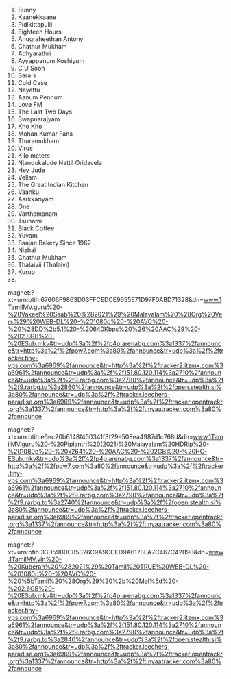 1. Sunny
2. Kaanekkaane
3. Pidikittapulli
4. Eighteen Hours
5. Anugraheethan Antony
6. Chathur Mukham
7. Adhyarathri
8. Ayyappanum Koshiyum
9. C U Soon
10. Sara`s
11. Cold Case
12. Nayattu
13. Aanum Pennum
14. Love FM
15. The Last Two Days
16. Swapnarajyam
17. Kho Kho
18. Mohan Kumar Fans
19. Thuramukham
20. Virus
21. Kilo meters
22. Njandukalude Nattil Oridavela
23. Hey Jude
24. Vellam
25. The Great Indian Kitchen
26. Vaanku
27. Aarkkariyam
28. One
29. Varthamanam
30. Tsunami
31. Black Coffee
32. Yuvam
33. Saajan Bakery Since 1962
34. Nizhal
35. Chathur Mukham
36. Thalaivii (Thalaivi)
37. Kurup
35.

magnet:?xt=urn:btih:67606F9863D03FFCEDCE9655E71D97F0ABD71328&dn=www.1TamilMV.guru%20-%20Vakeel%20Saab%20%282021%29%20Malayalam%20%28Org%20Vers%29%20WEB-DL%20-%201080p%20-%20AVC%20-%20%28DD%2b5.1%20-%20640Kbps%20%26%20AAC%29%20-%202.8GB%20-%20ESub.mkv&tr=udp%3a%2f%2fp4p.arenabg.com%3a1337%2fannounce&tr=http%3a%2f%2fpow7.com%3a80%2fannounce&tr=udp%3a%2f%2ftracker.tiny-vps.com%3a6969%2fannounce&tr=http%3a%2f%2ftracker2.itzmx.com%3a6961%2fannounce&tr=udp%3a%2f%2f151.80.120.114%3a2710%2fannounce&tr=udp%3a%2f%2f9.rarbg.com%3a2780%2fannounce&tr=udp%3a%2f%2f9.rarbg.to%3a2860%2fannounce&tr=udp%3a%2f%2fopen.stealth.si%3a80%2fannounce&tr=udp%3a%2f%2ftracker.leechers-paradise.org%3a6969%2fannounce&tr=udp%3a%2f%2ftracker.opentrackr.org%3a1337%2fannounce&tr=http%3a%2f%2ft.nyaatracker.com%3a80%2fannounce

magnet:?xt=urn:btih:e6ec20b6148f450341f3f29e508ea4987d1c768d&dn=www.1TamilMV.guru%20-%20Piplantri%20(2021)%20Malayalam%20HDRip%20-%201080p%20-%20x264%20-%20AAC%20-%202GB%20-%20HC-ESub.mkv&tr=udp%3a%2f%2fp4p.arenabg.com%3a1337%2fannounce&tr=http%3a%2f%2fpow7.com%3a80%2fannounce&tr=udp%3a%2f%2ftracker.tiny-vps.com%3a6969%2fannounce&tr=http%3a%2f%2ftracker2.itzmx.com%3a6961%2fannounce&tr=udp%3a%2f%2f151.80.120.114%3a2710%2fannounce&tr=udp%3a%2f%2f9.rarbg.com%3a2790%2fannounce&tr=udp%3a%2f%2f9.rarbg.to%3a2740%2fannounce&tr=udp%3a%2f%2fopen.stealth.si%3a80%2fannounce&tr=udp%3a%2f%2ftracker.leechers-paradise.org%3a6969%2fannounce&tr=udp%3a%2f%2ftracker.opentrackr.org%3a1337%2fannounce&tr=http%3a%2f%2ft.nyaatracker.com%3a80%2fannounce



magnet:?xt=urn:btih:33D59B0C85326C9A9CCED9A6178EA7C467C42B98&dn=www.1TamilMV.vin%20-%20Kuberan%20%282021%29%20Tamil%20TRUE%20WEB-DL%20-%201080p%20-%20AVC%20-%20%5bTamil%20%28Org%29%20%2b%20Mal%5d%20-%202.6GB%20-%20ESub.mkv&tr=udp%3a%2f%2fp4p.arenabg.com%3a1337%2fannounce&tr=http%3a%2f%2fpow7.com%3a80%2fannounce&tr=udp%3a%2f%2ftracker.tiny-vps.com%3a6969%2fannounce&tr=http%3a%2f%2ftracker2.itzmx.com%3a6961%2fannounce&tr=udp%3a%2f%2f151.80.120.114%3a2710%2fannounce&tr=udp%3a%2f%2f9.rarbg.com%3a2790%2fannounce&tr=udp%3a%2f%2f9.rarbg.to%3a2840%2fannounce&tr=udp%3a%2f%2fopen.stealth.si%3a80%2fannounce&tr=udp%3a%2f%2ftracker.leechers-paradise.org%3a6969%2fannounce&tr=udp%3a%2f%2ftracker.opentrackr.org%3a1337%2fannounce&tr=http%3a%2f%2ft.nyaatracker.com%3a80%2fannounce
